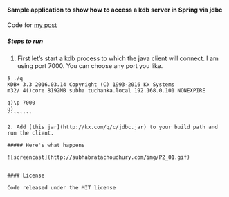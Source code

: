 #### Sample application to show how to access a kdb server in Spring via jdbc
Code for [my post](http://subhabratachoudhury.com/p/2016/03/interfacing-java-spring-with-kdb/)
##### Steps to run

1. First let’s start a kdb process to which the java client will connect. I am using port 7000. You can choose any port you like.
  
  ``````````
  $ ./q
  KDB+ 3.3 2016.03.14 Copyright (C) 1993-2016 Kx Systems
  m32/ 4()core 8192MB subha tuchanka.local 192.168.0.101 NONEXPIRE
  
  q)\p 7000
  q)
  ````````

2. Add [this jar](http://kx.com/q/c/jdbc.jar) to your build path and run the client.

##### Here's what happens

![screencast](http://subhabratachoudhury.com/img/P2_01.gif)


#### License

Code released under the MIT license
